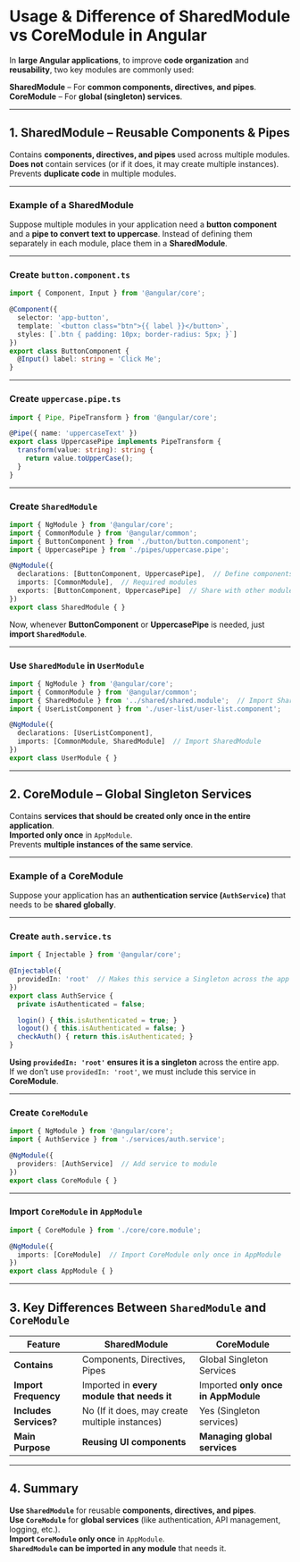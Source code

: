 # Usage & Difference of SharedModule vs CoreModule in Angular  

In **large Angular applications**, to improve **code organization** and **reusability**, two key modules are commonly used:  

**SharedModule** – For **common components, directives, and pipes**.  
**CoreModule** – For **global (singleton) services**.  

---

## 1. SharedModule – Reusable Components & Pipes 

Contains **components, directives, and pipes** used across multiple modules.  
**Does not** contain services (or if it does, it may create multiple instances).  
Prevents **duplicate code** in multiple modules.  

---

### Example of a SharedModule  
Suppose multiple modules in your application need a **button component** and a **pipe to convert text to uppercase**. Instead of defining them separately in each module, place them in a **SharedModule**.  

---

### Create `button.component.ts`  
```typescript
import { Component, Input } from '@angular/core';

@Component({
  selector: 'app-button',
  template: `<button class="btn">{{ label }}</button>`,
  styles: [`.btn { padding: 10px; border-radius: 5px; }`]
})
export class ButtonComponent {
  @Input() label: string = 'Click Me';
}
```

---

### Create `uppercase.pipe.ts`  
```typescript
import { Pipe, PipeTransform } from '@angular/core';

@Pipe({ name: 'uppercaseText' })
export class UppercasePipe implements PipeTransform {
  transform(value: string): string {
    return value.toUpperCase();
  }
}
```

---

### Create `SharedModule`  
```typescript
import { NgModule } from '@angular/core';
import { CommonModule } from '@angular/common';
import { ButtonComponent } from './button/button.component';
import { UppercasePipe } from './pipes/uppercase.pipe';

@NgModule({
  declarations: [ButtonComponent, UppercasePipe],  // Define components & pipes
  imports: [CommonModule],  // Required modules
  exports: [ButtonComponent, UppercasePipe]  // Share with other modules
})
export class SharedModule { }
```
Now, whenever **ButtonComponent** or **UppercasePipe** is needed, just **import `SharedModule`**.  

---

### Use `SharedModule` in `UserModule`  
```typescript
import { NgModule } from '@angular/core';
import { CommonModule } from '@angular/common';
import { SharedModule } from '../shared/shared.module';  // Import SharedModule
import { UserListComponent } from './user-list/user-list.component';

@NgModule({
  declarations: [UserListComponent],
  imports: [CommonModule, SharedModule]  // Import SharedModule
})
export class UserModule { }
```

---

## 2. CoreModule – Global Singleton Services

Contains **services that should be created only once in the entire application**.  
**Imported only once** in `AppModule`.  
Prevents **multiple instances of the same service**.  

---

### Example of a CoreModule

Suppose your application has an **authentication service (`AuthService`)** that needs to be **shared globally**.  

---

### Create `auth.service.ts`
```typescript
import { Injectable } from '@angular/core';

@Injectable({
  providedIn: 'root'  // Makes this service a Singleton across the app
})
export class AuthService {
  private isAuthenticated = false;

  login() { this.isAuthenticated = true; }
  logout() { this.isAuthenticated = false; }
  checkAuth() { return this.isAuthenticated; }
}
```
**Using `providedIn: 'root'` ensures it is a singleton** across the entire app.  
If we don’t use `providedIn: 'root'`, we must include this service in **CoreModule**.  

---

### Create `CoreModule`  
```typescript
import { NgModule } from '@angular/core';
import { AuthService } from './services/auth.service';

@NgModule({
  providers: [AuthService]  // Add service to module
})
export class CoreModule { }
```

---

### Import `CoreModule` in `AppModule`  
```typescript
import { CoreModule } from './core/core.module';

@NgModule({
  imports: [CoreModule]  // Import CoreModule only once in AppModule
})
export class AppModule { }
```

---

## 3. Key Differences Between `SharedModule` and `CoreModule`  

| **Feature** | **SharedModule** | **CoreModule** |
|-------------|-----------------|---------------|
| **Contains** | Components, Directives, Pipes | Global Singleton Services |
| **Import Frequency** | Imported in **every module that needs it** | Imported **only once in AppModule** |
| **Includes Services?** | No (If it does, may create multiple instances) | Yes (Singleton services) |
| **Main Purpose** | **Reusing UI components** | **Managing global services** |

---

## 4. Summary  

**Use `SharedModule`** for reusable **components, directives, and pipes**.  
**Use `CoreModule`** for **global services** (like authentication, API management, logging, etc.).  
**Import `CoreModule` only once** in `AppModule`.  
**`SharedModule` can be imported in any module** that needs it.